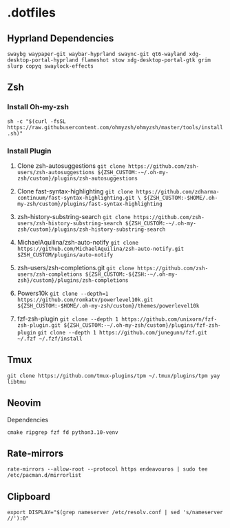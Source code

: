 # .dotfiles

## Hyprland Dependencies
`swaybg waypaper-git waybar-hyprland swaync-git qt6-wayland xdg-desktop-portal-hyprland flameshot stow xdg-desktop-portal-gtk grim slurp copyq swaylock-effects`

## Zsh

### Install Oh-my-zsh

`sh -c "$(curl -fsSL https://raw.githubusercontent.com/ohmyzsh/ohmyzsh/master/tools/install.sh)"`

### Install Plugin
1. Clone zsh-autosuggestions
`git clone https://github.com/zsh-users/zsh-autosuggestions ${ZSH_CUSTOM:-~/.oh-my-zsh/custom}/plugins/zsh-autosuggestions`

2. Clone fast-syntax-highlighting
`git clone https://github.com/zdharma-continuum/fast-syntax-highlighting.git \
  ${ZSH_CUSTOM:-$HOME/.oh-my-zsh/custom}/plugins/fast-syntax-highlighting`

3. zsh-history-substring-search
`git clone https://github.com/zsh-users/zsh-history-substring-search ${ZSH_CUSTOM:-~/.oh-my-zsh/custom}/plugins/zsh-history-substring-search`

4. MichaelAquilina/zsh-auto-notify
`git clone https://github.com/MichaelAquilina/zsh-auto-notify.git $ZSH_CUSTOM/plugins/auto-notify`

5. zsh-users/zsh-completions.git
`git clone https://github.com/zsh-users/zsh-completions ${ZSH_CUSTOM:-${ZSH:-~/.oh-my-zsh}/custom}/plugins/zsh-completions`

6. Powers10k
`git clone --depth=1 https://github.com/romkatv/powerlevel10k.git ${ZSH_CUSTOM:-$HOME/.oh-my-zsh/custom}/themes/powerlevel10k`
7. fzf-zsh-plugin
`git clone --depth 1 https://github.com/unixorn/fzf-zsh-plugin.git ${ZSH_CUSTOM:-~/.oh-my-zsh/custom}/plugins/fzf-zsh-plugin`
`git clone --depth 1 https://github.com/junegunn/fzf.git ~/.fzf
~/.fzf/install`



## Tmux
`git clone https://github.com/tmux-plugins/tpm ~/.tmux/plugins/tpm
    yay libtmu`

## Neovim
Dependencies

`cmake ripgrep fzf fd python3.10-venv`
## Rate-mirrors
`rate-mirrors --allow-root --protocol https endeavouros | sudo tee /etc/pacman.d/mirrorlist`

## Clipboard
`export DISPLAY="$(grep nameserver /etc/resolv.conf | sed 's/nameserver //'):0"`
